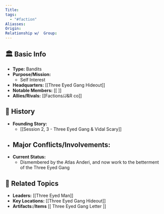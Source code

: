 ```yaml
---
Title: 
tags:
  - "#faction"
Aliasses: 
Origin: 
Relationship w/  Group:
---
```


## 🏛️ Basic Info
- **Type:** Bandits
- **Purpose/Mission:**  
	- Self Interest
- **Headquarters:** [[Three Eyed Gang Hideout]]  
- **Notable Members:** [[ ]]  
- **Allies/Rivals:** [[Factions/J&R co]]  

## 📖 History
- **Founding Story:**  
	- [[Session 2, 3 - Three Eyed Gang & Vidal Scary]]
- **Major Conflicts/Involvements:** 
	- 
- **Current Status:** 
	- Dismembered by the Atlas Anderi, and now work to the betterment of the Three Eyed Gang

## 🔗 Related Topics
- **Leaders:** [[Three Eyed Man]]
- **Key Locations:** [[Three Eyed Gang Hideout]]
- **Artifacts:**/**Items** [[ Three Eyed Gang Letter ]]